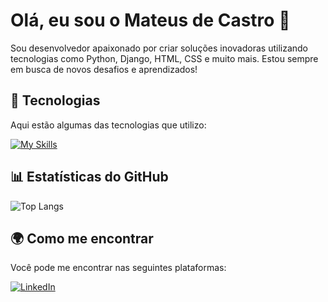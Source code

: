 # Olá, eu sou o Mateus de Castro 👋

Sou desenvolvedor apaixonado por criar soluções inovadoras utilizando tecnologias como Python, Django, HTML, CSS e muito mais. Estou sempre em busca de novos desafios e aprendizados!

## 🚀 Tecnologias

Aqui estão algumas das tecnologias que utilizo:

[![My Skills](https://skillicons.dev/icons?i=py,django,bootstrap,html,css,javascript,azure)](https://skillicons.dev)

## 📊 Estatísticas do GitHub

![Top Langs](https://github-readme-stats.vercel.app/api/top-langs/?username=MateusDeCastro&layout=compact&theme=tokyonight&langs_count=10&card_width=335)

## 🌍 Como me encontrar

Você pode me encontrar nas seguintes plataformas:

<a href="https://www.linkedin.com/in/mateus-aranha" target="_blank">
  <img src="https://img.shields.io/badge/LinkedIn-0A66C2?style=for-the-badge&logo=linkedin&logoColor=white" alt="LinkedIn">
</a>


